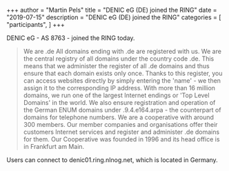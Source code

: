 +++
author = "Martin Pels"
title = "DENIC eG (DE) joined the RING"
date = "2019-07-15"
description = "DENIC eG (DE) joined the RING"
categories = [
    "participants",
]
+++

DENIC eG - AS 8763 - joined the RING today.

> We are .de All domains ending with .de are registered with us. We are the central registry of all domains under the country code .de. This means that we administer the register of all .de domains and thus ensure that each domain exists only once. Thanks to this register, you can access websites directly by simply entering the 'name' - we then assign it to the corresponding IP address. With more than 16 million domains, we run one of the largest Internet endings or 'Top Level Domains' in the world. We also ensure registration and operation of the German ENUM domains under .9.4.e164.arpa - the counterpart of domains for telephone numbers. We are a cooperative with around 300 members. Our member companies and organisations offer their customers Internet services and register and administer .de domains for them. Our Cooperative was founded in 1996 and its head office is in Frankfurt am Main.

Users can connect to denic01.ring.nlnog.net, which is located in Germany.

